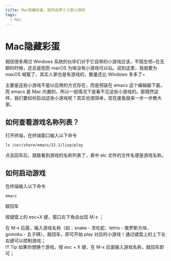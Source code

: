 ```yaml
---
title: Mac隐藏彩蛋，居然自带十几款小游戏 
tags:
  - Mac 
---
```


# Mac隐藏彩蛋
相信很多用过 Windows 系统的伙伴们对于它自带的小游戏应该，不陌生吧~在无聊的时候，还总是抱怨 macOS 为啥没有小游戏可以玩。说到这里，我就要为 macOS 喊冤了，其实人家也是有游戏的，数量还比 Windows 多多了~

主要是这些小游戏不是以应用的方式存在，而是预装在 emacs 这个编辑器下面，而 emacs 是 Mac 内置的，所以一般情况下是看不见这些小游戏的。那既然这样，我们要如何启动这些小游戏呢？其实也很简单，现在废鱼就来一步一步教大家。


## 如何查看游戏名称列表？

打开终端，在终端窗口输入以下命令
```
ls /usr/share/emacs/22.1/lisp/play
```
点击回车后，就能看到游戏的名称列表了，表中 elc 文件的文件名便是游戏名称。  

## 如何启动游戏

在终端输入以下命令
```
emacs
```

敲回车


按键盘上的 esc+X 键，窗口左下角会出现 M-x ；

在 M-x 后面，输入游戏名称（如：snake - 贪吃蛇、tetris - 俄罗斯方块、gomoku - 五子棋），敲回车，即可开始 play 对应的小游戏！通过键盘上的上下左右键可以控制游戏；  
!!! Tip
    如果你想换个游戏，按 esc + X 键，在 M-x 后面输入游戏名称，敲回车即可；
